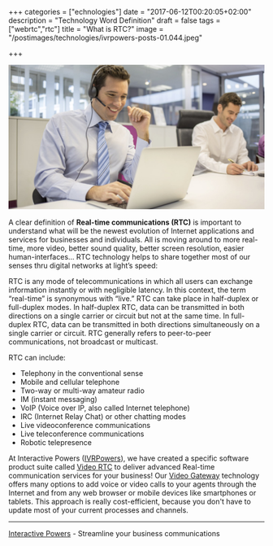 +++
categories = ["echnologies"]
date = "2017-06-12T00:20:05+02:00"
description = "Technology Word Definition"
draft = false
tags = ["webrtc","rtc"]
title = "What is RTC?"
image = "/postimages/technologies/ivrpowers-posts-01.044.jpeg"

+++

![Lorem Ipsum](/postimages/technologies/ivrpowers-posts-01.044.jpeg)

A clear definition of **Real-time communications (RTC)** is important to understand what will be the newest evolution of Internet applications and services for businesses and individuals. All is moving around to more real-time, more video, better sound quality, better screen resolution, easier human-interfaces… RTC technology helps to share together most of our senses thru digital networks at light’s speed:

RTC is any mode of telecommunications in which all users can exchange information instantly or with negligible latency. In this context, the term “real-time” is synonymous with “live.” RTC can take place in half-duplex or full-duplex modes. In half-duplex RTC, data can be transmitted in both directions on a single carrier or circuit but not at the same time. In full-duplex RTC, data can be transmitted in both directions simultaneously on a single carrier or circuit. RTC generally refers to peer-to-peer communications, not broadcast or multicast.

RTC can include:

* Telephony in the conventional sense
* Mobile and cellular telephone
* Two-way or multi-way amateur radio
* IM (instant messaging)
* VoIP (Voice over IP, also called Internet telephone)
* IRC (Internet Relay Chat) or other chatting modes
* Live videoconference communications
* Live teleconference communications
* Robotic telepresence

At Interactive Powers ([IVRPowers](http://www.ivrpowers.com)), we have created a specific software product suite called [Video RTC](http://videortc.ivrpowers.com) to deliver advanced Real-time communication services for your business! Our [Video Gateway](http://www.ivrpowers.com/videortc/) technology offers many options to add voice or video calls to your agents through the Internet and from any web browser or mobile devices like smartphones or tablets. This approach is really cost-efficient, because you don't have to update most of your current processes and channels.

---
[Interactive Powers](http://www.ivrpowers.com/) - Streamline your business communications
